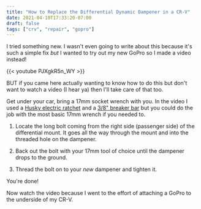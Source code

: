 ```yaml
---
title: "How to Replace the Differential Dynamic Dampener in a CR-V"
date: 2021-04-10T17:33:20-07:00
draft: false
tags: ["crv", "repair", "gopro"]
---
```


I tried something new. I wasn't even going to write about this because it's such a simple fix *but* I wanted to try out my new GoPro so I made a video instead!

{{< youtube PJXgkR5n_WY >}}

BUT if you came here actually wanting to know how to do this but don't want to watch a video (I hear ya) then I'll take care of that too.

Get under your car, bring a 17mm socket wrench with you. In the video I used a [Husky electric ratchet](https://amzn.to/2PT7l8A) and a [3/8" breaker bar](https://amzn.to/2OCNYjo) but you could do the job with the most basic 17mm wrench if you needed to.

1. Locate the long bolt coming from the right side (passenger side) of the differential mount. It goes all the way through the mount and into the threaded hole on the dampener. 

2. Back out the bolt with your 17mm tool of choice until the dampener drops to the ground.

3. Thread the bolt on to your *new* dampener and tighten it.

You're done! 

Now watch the video because I went to the effort of attaching a GoPro to the underside of my CR-V.